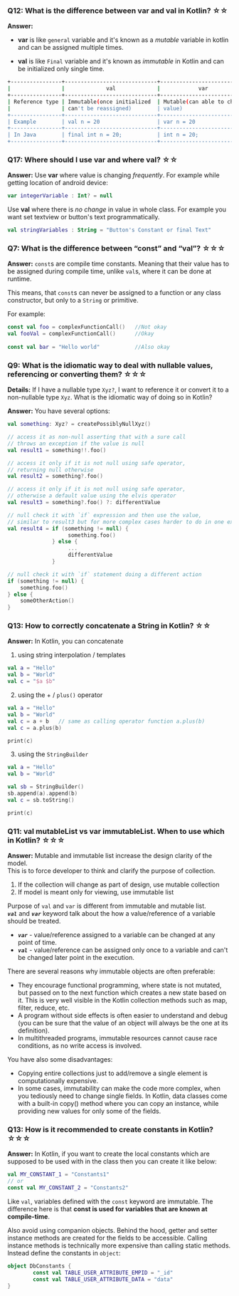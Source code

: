 ### Q12: What is the difference between var and val in Kotlin? ☆☆

**Answer:**
* **var** is like `general` variable and it's known as a _mutable_ variable in kotlin and can be assigned multiple times.

* **val** is like `Final` variable and it's known as _immutable_ in Kotlin and can be initialized only single time.

```sh
+----------------+-----------------------------+---------------------------+
|                |             val             |            var            |
+----------------+-----------------------------+---------------------------+
| Reference type | Immutable(once initialized  | Mutable(can able to change|
|                | can't be reassigned)        | value)                    |
+----------------+-----------------------------+---------------------------+
| Example        | val n = 20                  | var n = 20                |
+----------------+-----------------------------+---------------------------+
| In Java        | final int n = 20;           | int n = 20;               |
+----------------+-----------------------------+---------------------------+
```

### Q17: Where should I use var and where val? ☆☆

**Answer:**
Use **var** where value is changing _frequently_. For example while getting location of android device:

```kotlin
var integerVariable : Int? = null
```

Use **val** where there is _no change_ in value in whole class. For example you want set textview or button's text programmatically.

```kotlin
val stringVariables : String = "Button's Constant or final Text"
```

### Q7: What is the difference between “const” and “val”? ☆☆☆

**Answer:**
`const`s are compile time constants. Meaning that their value has to be assigned during compile time, unlike `val`s, where it can be done at runtime.


This means, that `const`s can never be assigned to a function or any class constructor, but only to a `String` or primitive.

For example:

```kotlin
const val foo = complexFunctionCall()   //Not okay
val fooVal = complexFunctionCall()      //Okay
 
const val bar = "Hello world"           //Also okay
```

### Q9: What is the idiomatic way to deal with nullable values, referencing or converting them? ☆☆☆

**Details:**
If I have a nullable type `Xyz?`, I want to reference it or convert it to a non-nullable type `Xyz`. What is the idiomatic way of doing so in Kotlin?

**Answer:**
You have several options:

```kotlin
val something: Xyz? = createPossiblyNullXyz()

// access it as non-null asserting that with a sure call
// throws an exception if the value is null
val result1 = something!!.foo()

// access it only if it is not null using safe operator, 
// returning null otherwise
val result2 = something?.foo()

// access it only if it is not null using safe operator, 
// otherwise a default value using the elvis operator
val result3 = something?.foo() ?: differentValue

// null check it with `if` expression and then use the value, 
// similar to result3 but for more complex cases harder to do in one expression
val result4 = if (something != null) {
                   something.foo() 
              } else { 
                   ...
                   differentValue 
              }

// null check it with `if` statement doing a different action
if (something != null) { 
    something.foo() 
} else { 
    someOtherAction() 
}
```

### Q13: How to correctly concatenate a String in Kotlin? ☆☆

**Answer:**
In Kotlin, you can concatenate 
1. using string interpolation / templates
 ```kotlin
val a = "Hello"
val b = "World"
val c = "$a $b"
 ```
2. using the + / `plus()` operator
 ```kotlin
 val a = "Hello"
 val b = "World" 
 val c = a + b   // same as calling operator function a.plus(b)
 val c = a.plus(b)
 
 print(c)
 ```
3. using the `StringBuilder`
 ```kotlin
 val a = "Hello"
 val b = "World"
 
 val sb = StringBuilder()
 sb.append(a).append(b)
 val c = sb.toString()
 
 print(c)
 ```


 ### Q11: val mutableList vs var immutableList. When to use which in Kotlin? ☆☆☆

**Answer:**
Mutable and immutable list increase the design clarity of the model. <br>
This is to force developer to think and clarify the purpose of collection.

 1. If the collection will change as part of design, use mutable collection
 2. If model is meant only for viewing, use immutable list

Purpose of `val` and `var` is different from immutable and mutable list. <br>
***`val`*** and ***`var`*** keyword talk about the how a value/reference of a variable should be treated.

 - ***`var`*** - value/reference assigned to a variable can be changed at any point of time.
 - ***`val`*** - value/reference can be assigned only once to a variable and can't be changed later point in the execution.

There are several reasons why immutable objects are often preferable:

* They encourage functional programming, where state is not mutated, but passed on to the next function which creates a new state based on it. This is very well visible in the Kotlin collection methods such as map, filter, reduce, etc.
* A program without side effects is often easier to understand and debug (you can be sure that the value of an object will always be the one at its definition).
* In multithreaded programs, immutable resources cannot cause race conditions, as no write access is involved.

You have also some disadvantages:

* Copying entire collections just to add/remove a single element is computationally expensive.
* In some cases, immutability can make the code more complex, when you tediously need to change single fields. In Kotlin, data classes come with a built-in copy() method where you can copy an instance, while providing new values for only some of the fields.


### Q13: How is it recommended to create constants in Kotlin? ☆☆☆

**Answer:**
In Kotlin, if you want to create the local constants which are supposed to be used with in the class then you can create it like below:

```kotlin
val MY_CONSTANT_1 = "Constants1"
// or 
const val MY_CONSTANT_2 = "Constants2"
```

Like `val`, variables defined with the `const` keyword are immutable. The difference here is that **const is used for variables that are known at compile-time**.

Also avoid using companion objects. Behind the hood, getter and setter instance methods are created for the fields to be accessible. Calling instance methods is technically more expensive than calling static methods. Instead define the constants in `object`:

```kotlin
object DbConstants {
        const val TABLE_USER_ATTRIBUTE_EMPID = "_id"
        const val TABLE_USER_ATTRIBUTE_DATA = "data"
}
```

